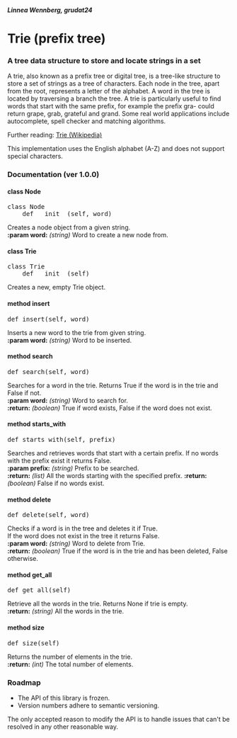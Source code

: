 ##### Linnea Wennberg, grudat24

# Trie (prefix tree)

### A tree data structure to store and locate strings in a set

A trie, also known as a prefix tree or digital tree, is a tree-like structure to store a set of strings as a tree of characters. Each node in the tree, apart from the root, represents a letter of the alphabet. A word in the tree is located by traversing a branch the tree. A trie is particularly useful to find words that start with the same prefix, for example the prefix gra- could return grape, grab, grateful and grand. Some real world applications include autocomplete, spell checker and matching algorithms.

Further reading: [Trie (Wikipedia)](https://en.wikipedia.org/wiki/Trie)


This implementation uses the English alphabet (A-Z) and does not support special characters.

### Documentation (ver 1.0.0)

#### class Node

<pre>class Node
    def __init__(self, word)</pre>

Creates a node object from a given string.\
**:param word:** _\(string)_ Word to create a new node from.

#### class Trie

<pre>class Trie
    def __init__(self)</pre>

Creates a new, empty Trie object.

#### method insert

<pre>def insert(self, word)</pre>

Inserts a new word to the trie from given string.\
**:param word:** _\(string)_ Word to be inserted.

#### method search

<pre>def search(self, word)</pre>

Searches for a word in the trie. Returns True if the word is in the trie and False if not. \
**:param word:** _\(string)_ Word to search for.\
**:return:** _\(boolean)_ True if word exists, False if the word does not exist.

#### method starts_with

<pre>def starts_with(self, prefix)</pre>

Searches and retrieves words that start with a certain prefix. If no words with the prefix exist it returns False.\
**:param prefix:** _\(string)_ Prefix to be searched.\
**:return:** _\(list)_ All the words starting with the specified prefix.
**:return:** _\(boolean)_ False if no words exist.

#### method delete

<pre>def delete(self, word)</pre>

Checks if a word is in the tree and deletes it if True.\
If the word does not exist in the tree it returns False.\
**:param word:** _\(string)_ Word to delete from Trie.\
**:return:** _\(boolean)_ True if the word is in the trie and has been deleted, False otherwise.

#### method get_all

<pre>def get_all(self)</pre>

Retrieve all the words in the trie. Returns None if trie is empty.\
**:return:** _\(string)_ All the words in the trie.

#### method size

<pre>def size(self)</pre>

Returns the number of elements in the trie.\
**:return:** _\(int)_ The total number of elements.


### Roadmap

- The API of this library is frozen.
- Version numbers adhere to semantic versioning.

The only accepted reason to modify the API is to handle issues that can't be resolved in any other reasonable way.